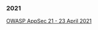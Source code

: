 ### 2021 ###
[OWASP AppSec 21 - 23 April 2021](https://www.meetup.com/owasp-brasov/events/277346025/)
 


